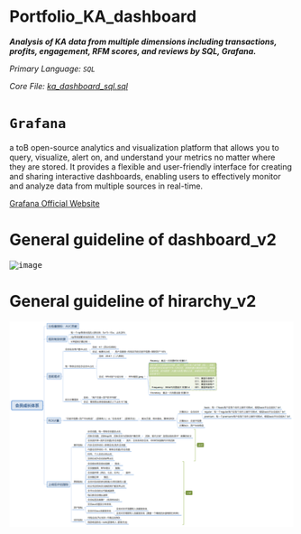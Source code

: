 # Portfolio_KA_dashboard
_**Analysis of KA data from multiple dimensions including transactions, profits, engagement, RFM scores, and reviews by SQL, Grafana.**_

_Primary Language: `SQL`_

_Core File: [ka_dashboard_sql.sql](./ka_dashboard_sql.sql)_

# `Grafana`
a toB open-source analytics and visualization platform that allows you to query, visualize, alert on, and understand your metrics no matter where they are stored. It provides a flexible and user-friendly interface for creating and sharing interactive dashboards, enabling users to effectively monitor and analyze data from multiple sources in real-time.

[Grafana Official Website](https://grafana.com/) 

# General guideline of dashboard_v2
<kbd>
<img width="985" alt="image" src="https://github.com/DingBangBang/Portfolio/assets/76546222/c4fb533a-7bab-444e-8cb1-0047383c889c">
</kbd>

# General guideline of hirarchy_v2
![VIP_hirarchy_system](./VIP_hirarchy_system.png)
